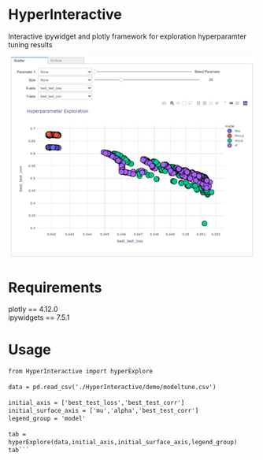 # HyperInteractive
Interactive ipywidget and plotly framework for exploration hyperparamter tuning results



![Hyper Explore Demo](demo/demo.gif)

# Requirements
plotly == 4.12.0 <br>
ipywidgets == 7.5.1

# Usage

```import pandas as pd
from HyperInteractive import hyperExplore

data = pd.read_csv('./HyperInteractive/demo/modeltune.csv')

initial_axis = ['best_test_loss','best_test_corr']
initial_surface_axis = ['mu','alpha','best_test_corr']
legend_group = 'model'

tab = hyperExplore(data,initial_axis,initial_surface_axis,legend_group)
tab```